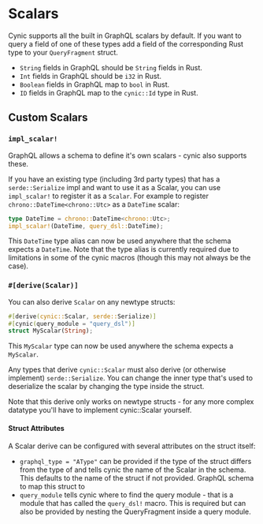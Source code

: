 # Scalars

Cynic supports all the built in GraphQL scalars by default. If you want to
query a field of one of these types add a field of the corresponding Rust type
to your `QueryFragment` struct.

- `String` fields in GraphQL should be `String` fields in Rust.
- `Int` fields in GraphQL should be `i32` in Rust.
- `Boolean` fields in GraphQL map to `bool` in Rust.
- `ID` fields in GraphQL map to the `cynic::Id` type in Rust.

## Custom Scalars

### `impl_scalar!`

GraphQL allows a schema to define it's own scalars - cynic also supports these.

If you have an existing type (including 3rd party types) that has a
`serde::Serialize` impl and want to use it as a Scalar, you can use
`impl_scalar!` to register it as a `Scalar`.  For example to register
`chrono::DateTime<chrono::Utc>` as a `DateTime` scalar:

```rust
type DateTime = chrono::DateTime<chrono::Utc>;
impl_scalar!(DateTime, query_dsl::DateTime);
```

This `DateTime` type alias can now be used anywhere that the schema expects a
`DateTime`.  Note that the type alias is currently required due to limitations
in some of the cynic macros (though this may not always be the case).

### `#[derive(Scalar)]`

You can also derive `Scalar` on any newtype structs:

```rust
#[derive(cynic::Scalar, serde::Serialize)]
#[cynic(query_module = "query_dsl")]
struct MyScalar(String);
```

This `MyScalar` type can now be used anywhere the schema expects a `MyScalar`.

Any types that derive `cynic::Scalar` must also derive (or otherwise implement)
`serde::Serialize`.  You can change the inner type that's used to deserialize
the scalar by changing the type inside the struct.

Note that this derive only works on newtype structs - for any more complex
datatype you'll have to implement cynic::Scalar yourself.

#### Struct Attributes

A Scalar derive can be configured with several attributes on the struct itself:

- `graphql_type = "AType"` can be provided if the type of the struct differs
  from the type of and tells cynic the name of the Scalar in the schema.  This
  defaults to the name of the struct if not provided.
  GraphQL schema to map this struct to
- `query_module` tells cynic where to find the query module - that is a module
  that has called the `query_dsl!` macro. This is required but can also be
  provided by nesting the QueryFragment inside a query module.
